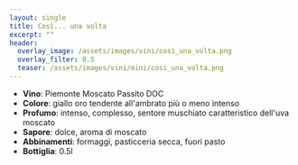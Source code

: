```yaml
---
layout: single
title: Così... una volta  
excerpt: ""
header:
  overlay_image: /assets/images/vini/cosi_una_volta.png
  overlay_filter: 0.5
  teaser: /assets/images/vini/mini/cosi_una_volta.png
---
```


- **Vino**: Piemonte Moscato Passito DOC
- **Colore**: giallo oro tendente all'ambrato più o meno intenso
- **Profumo**: intenso, complesso, sentore muschiato caratteristico dell'uva moscato 
- **Sapore**: dolce, aroma di moscato 
- **Abbinamenti**: formaggi, pasticceria secca, fuori pasto
- **Bottiglia**: 0.5l
